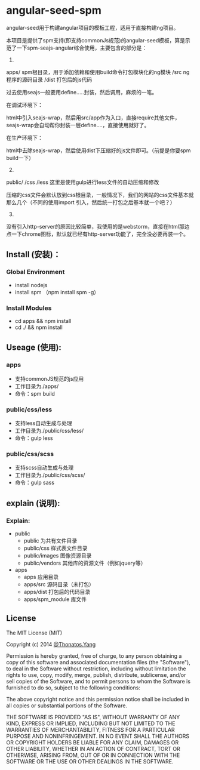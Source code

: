 # angular-seed-spm

angular-seed用于构建angular项目的模板工程，适用于直接构建ng项目。

本项目是提供了spm支持(即支持commonJs规范)的angular-seed模板，算是示范了一下spm-seajs-angular综合使用，主要包含的部分是：

1.
apps/ spm根目录，用于添加依赖和使用build命令打包模块化的ng模块
/src ng程序的源码目录
/dist 打包后的js代码

过去使用seajs一般要用define.....封装，然后调用，麻烦的一笔。

在调试环境下：

html中引入seajs-wrap，然后用src/app作为入口，直接require其他文件，seajs-wrap会自动帮你封装一层define....，直接使用就好了。

在生产环境下：

html中去除seajs-wrap，然后使用dist下压缩好的js文件即可。（前提是你要spm build一下）

2.
public/
/css
/less 这里是使用gulp进行less文件的自动压缩和修改

压缩的css文件会默认放到css根目录，一般情况下，我们的网站的css文件基本就那么几个（不同的使用import 引入，然后统一打包之后基本就一个吧？）

3.
没有引入http-server的原因比较简单，我使用的是webstorm，直接在html那边点一下chrome图标，默认就已经有http-server功能了，完全没必要再装一个。


## Install (安装)：


### Global Environment
* install nodejs
* install spm （npm install spm -g）

### Install Modules
* cd apps && npm install
* cd ./ && npm install

## Useage (使用):

### apps
*    支持commonJS规范的js应用
*    工作目录为./apps/
*    命令：spm build

### public/css/less
*    支持less自动生成与处理
*    工作目录为./public/css/less/
*    命令：gulp less

### public/css/scss
*    支持scss自动生成与处理
*    工作目录为./public/css/scss/
*    命令：gulp sass

## explain (说明):

### Explain:

* public
    * public           为共有文件目录
    * public/css      样式表文件目录
    * public/images   图像资源目录
    * public/vendors  其他库的资源文件（例如jquery等）
* apps
    * apps            应用目录
    * apps/src        源码目录（未打包）
    * apps/dist       打包后的代码目录
    * apps/spm_module 库文件

## License

The MIT License (MIT)

Copyright (c) 2014 [@Thonatos.Yang](http://github.com/thonatos)

Permission is hereby granted, free of charge, to any person obtaining a copy
of this software and associated documentation files (the "Software"), to deal
in the Software without restriction, including without limitation the rights
to use, copy, modify, merge, publish, distribute, sublicense, and/or sell
copies of the Software, and to permit persons to whom the Software is
furnished to do so, subject to the following conditions:

The above copyright notice and this permission notice shall be included in all
copies or substantial portions of the Software.

THE SOFTWARE IS PROVIDED "AS IS", WITHOUT WARRANTY OF ANY KIND, EXPRESS OR
IMPLIED, INCLUDING BUT NOT LIMITED TO THE WARRANTIES OF MERCHANTABILITY,
FITNESS FOR A PARTICULAR PURPOSE AND NONINFRINGEMENT. IN NO EVENT SHALL THE
AUTHORS OR COPYRIGHT HOLDERS BE LIABLE FOR ANY CLAIM, DAMAGES OR OTHER
LIABILITY, WHETHER IN AN ACTION OF CONTRACT, TORT OR OTHERWISE, ARISING FROM,
OUT OF OR IN CONNECTION WITH THE SOFTWARE OR THE USE OR OTHER DEALINGS IN THE
SOFTWARE.